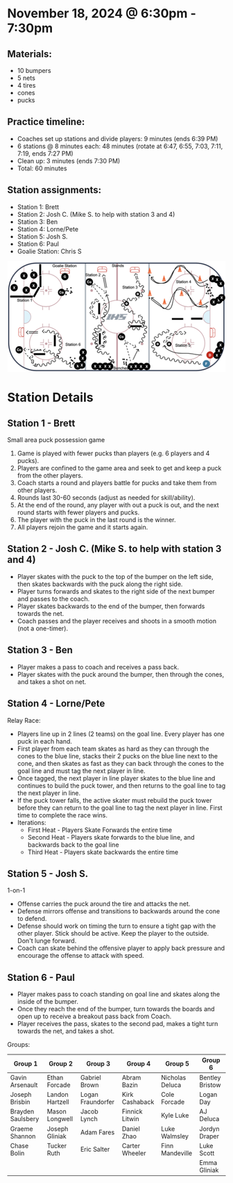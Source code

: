 
# November 18, 2024 @ 6:30pm - 7:30pm

## Materials:
- 10 bumpers
- 5 nets
- 4 tires
- cones
- pucks

## Practice timeline:
- Coaches set up stations and divide players: 9 minutes (ends 6:39 PM)
- 6 stations @ 8 minutes each: 48 minutes (rotate at 6:47, 6:55, 7:03, 7:11, 7:19, ends 7:27 PM)
- Clean up: 3 minutes (ends 7:30 PM)
- Total: 60 minutes

## Station assignments:
- Station 1: Brett
- Station 2: Josh C. (Mike S. to help with station 3 and 4)
- Station 3: Ben
- Station 4: Lorne/Pete
- Station 5: Josh S.
- Station 6: Paul
- Goalie Station: Chris S
  
<img src="https://github.com/salter14/hockey/blob/main/drill_diagrams/Practice_layout_20241118.png" alt="alt" width="800px">

# Station Details

## Station 1 - Brett
Small area puck possession game
1. Game is played with fewer pucks than players (e.g. 6 players and 4 pucks).
2. Players are confined to the game area and seek to get and keep a puck from the other players.
3. Coach starts a round and players battle for pucks and take them from other players.
4. Rounds last 30-60 seconds (adjust as needed for skill/ability).
5. At the end of the round, any player with out a puck is out, and the next round starts with fewer players and pucks.
6. The player with the puck in the last round is the winner.
7. All players rejoin the game and it starts again.

## Station 2 - Josh C. (Mike S. to help with station 3 and 4)
- Player skates with the puck to the top of the bumper on the left side, then skates backwards with the puck along the right side.
- Player turns forwards and skates to the right side of the next bumper and passes to the coach.
- Player skates backwards to the end of the bumper, then forwards towards the net.
- Coach passes and the player receives and shoots in a smooth motion (not a one-timer).

## Station 3 - Ben
- Player makes a pass to coach and receives a pass back.
- Player skates with the puck around the bumper, then through the cones, and takes a shot on net.

## Station 4 - Lorne/Pete
Relay Race:  
- Players line up in 2 lines (2 teams) on the goal line.  Every player has one puck in each hand.
- First player from each team skates as hard as they can through the cones to the blue line, stacks their 2 pucks on the blue line next to the cone, and then skates as fast as they can back through the cones to the goal line and must tag the next player in line.
- Once tagged, the next player in line player skates to the blue line and continues to build the puck tower, and then returns to the goal line to tag the next player in line.
- If the puck tower falls, the active skater must rebuild the puck tower before they can return to the goal line to tag the next player in line.  First time to complete the race wins.
- Iterations:
  - First Heat - Players Skate Forwards the entire time
  - Second Heat - Players skate forwards to the blue line, and backwards back to the goal line
  - Third Heat - Players skate backwards the entire time

## Station 5 - Josh S.
1-on-1
- Offense carries the puck around the tire and attacks the net.
- Defense mirrors offense and transitions to backwards around the cone to defend.
- Defense should work on timing the turn to ensure a tight gap with the other player. Stick should be active. Keep the player to the outside. Don't lunge forward.
- Coach can skate behind the offensive player to apply back pressure and encourage the offense to attack with speed.

## Station 6 - Paul
- Player makes pass to coach standing on goal line and skates along the inside of the bumper.
- Once they reach the end of the bumper, turn towards the boards and open up to receive a breakout pass back from Coach.
- Player receives the pass, skates to the second pad, makes a tight turn towards the net, and takes a shot.

Groups:

| Group 1 | Group 2 | Group 3 | Group 4 | Group 5 | Group 6 |
| ---- | ---- | ---- | ---- | ---- | ---- |
| Gavin Arsenault | Ethan Forcade | Gabriel Brown | Abram Bazin | Nicholas Deluca | Bentley Bristow |
| Joseph Brisbin | Landon Hartzell | Logan Fraundorfer | Kirk Cashaback | Cole Forcade | Logan Day |
| Brayden Saulsbery | Mason Longwell | Jacob Lynch | Finnick Litwin | Kyle Luke | AJ Deluca |
| Graeme Shannon | Joseph Gliniak | Adam Fares | Daniel Zhao | Luke Walmsley | Jordyn Draper |
| Chase Bolin | Tucker Ruth | Eric Salter | Carter Wheeler | Finn Mandeville | Luke Scott |
|  | | | | | Emma Gliniak |

